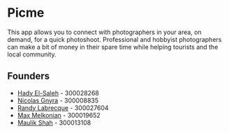 # Picme
This app allows you to connect with photographers in your area, on demand, for a quick photoshoot. Professional and hobbyist photographers can make a bit of money in their spare time while helping tourists and the local community.

## Founders
* [Hady El-Saleh](https://github.com/littlehadi) - 300028268
* [Nicolas Gnyra](https://github.com/nicoco007) - 300008835
* [Randy Labrecque](https://github.com/RandyLab777) - 300027604
* [Max Melkonian](https://github.com/mmelk057) - 300019652
* [Maulik Shah](https://github.com/mshah87) - 300013108
